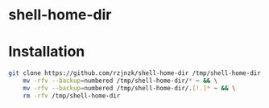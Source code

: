 # shell-home-dir

# Installation
```sh
git clone https://github.com/rzjnzk/shell-home-dir /tmp/shell-home-dir && \
    mv -rfv --backup=numbered /tmp/shell-home-dir/* ~ && \
    mv -rfv --backup=numbered /tmp/shell-home-dir/.[!.]* ~ && \
    rm -rfv /tmp/shell-home-dir
```
